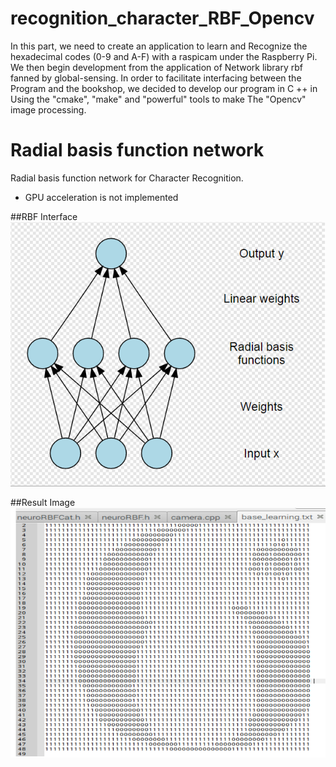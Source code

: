 # recognition_character_RBF_Opencv

In this part, we need to create an application to learn and Recognize the hexadecimal codes (0-9 and A-F) with a raspicam under the
Raspberry Pi. We then begin development from the application of Network library rbf fanned by global-sensing. In order to facilitate interfacing between the Program and the bookshop, we decided to develop our program in C ++ in Using the "cmake", "make" and "powerful" tools to make The "Opencv" image processing.

Radial basis function network
======
Radial basis function network for Character Recognition. 

*	GPU acceleration is not implemented

##RBF Interface
![RBF Interface](https://github.com/underwindfall/recognition-character-RBF-Opencv/blob/master/svg.jpg)

##Result Image
![Result Image](https://github.com/underwindfall/recognition-character-RBF-Opencv/blob/master/screen.jpg)

